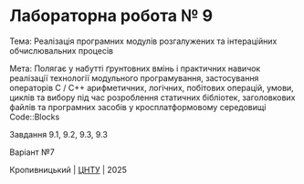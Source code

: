 ﻿# Лабораторна робота № 9

Тема: Реалізація програмних модулів розгалужених та інтераційних обчислювальних процесів 

Мета: Полягає у набутті ґрунтовних вмінь і практичних навичок реалізації технології модульного програмування, застосування операторів С / С++ арифметичних, логічних, побітових операцій, умови, циклів та вибору під час розроблення статичних бібліотек, заголовкових файлів та програмних засобів у кросплатформовому середовищі Code::Blocks

Завдання 9.1, 9.2, 9.3, 9.3

Варіант №7


Кропивницький | <a href="http://www.kntu.kr.ua/">ЦНТУ</a> | 2025